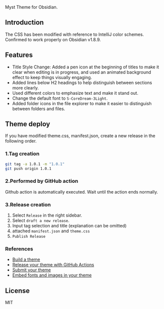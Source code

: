 Myst Theme for Obsidian.

## Introduction
The CSS has been modified with reference to IntelliJ color schemes.  
Confirmed to work properly on Obsidian v1.8.9.

## Features
- Title Style Change: Added a pen icon at the beginning of titles to make it clear when editing is in progress, and used an animated background effect to keep things visually engaging.
- Added lines below H2 headings to help distinguish between sections more clearly.
- Used different colors to emphasize text and make it stand out.
- Change the default font to `S-CoreDream-3Light`.
- Added folder icons in the file explorer to make it easier to distinguish between folders and files.


## Theme deploy
If you have modified theme.css, manifest.json, create a new release in the following order.

### 1.Tag creation

```bash
git tag -a 1.0.1 -m "1.0.1"
git push origin 1.0.1
```

### 2.Performed by GitHub action

Github action is automatically executed.
Wait until the action ends normally.

### 3.Release creation
1. Select `Release` in the right sidebar.
2. Select `draft a new release`.
3. Input tag selection and title (explanation can be omitted)
4. attached `manifest.json` and `theme.css`
5. `Publish Release`

### References
- [Build a theme](https://docs.obsidian.md/Themes/App+themes/Build+a+theme)
- [Release your theme with GitHub Actions](https://docs.obsidian.md/Themes/App+themes/Release+your+theme+with+GitHub+Actions)
- [Submit your theme](https://docs.obsidian.md/Themes/App+themes/Submit+your+theme)
- [Embed fonts and images in your theme](https://docs.obsidian.md/Themes/App+themes/Embed+fonts+and+images+in+your+theme)


## License
MIT
